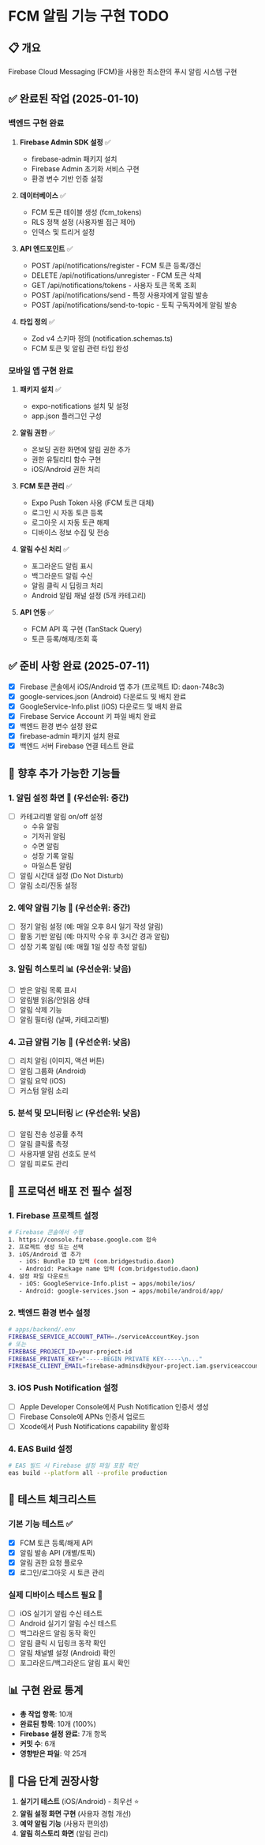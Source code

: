 # FCM 알림 기능 구현 TODO

## 📋 개요
Firebase Cloud Messaging (FCM)을 사용한 최소한의 푸시 알림 시스템 구현

## ✅ 완료된 작업 (2025-01-10)

### 백엔드 구현 완료
1. **Firebase Admin SDK 설정** ✅
   - firebase-admin 패키지 설치
   - Firebase Admin 초기화 서비스 구현
   - 환경 변수 기반 인증 설정

2. **데이터베이스** ✅
   - FCM 토큰 테이블 생성 (fcm_tokens)
   - RLS 정책 설정 (사용자별 접근 제어)
   - 인덱스 및 트리거 설정

3. **API 엔드포인트** ✅
   - POST /api/notifications/register - FCM 토큰 등록/갱신
   - DELETE /api/notifications/unregister - FCM 토큰 삭제
   - GET /api/notifications/tokens - 사용자 토큰 목록 조회
   - POST /api/notifications/send - 특정 사용자에게 알림 발송
   - POST /api/notifications/send-to-topic - 토픽 구독자에게 알림 발송

4. **타입 정의** ✅
   - Zod v4 스키마 정의 (notification.schemas.ts)
   - FCM 토큰 및 알림 관련 타입 완성

### 모바일 앱 구현 완료
1. **패키지 설치** ✅
   - expo-notifications 설치 및 설정
   - app.json 플러그인 구성

2. **알림 권한** ✅
   - 온보딩 권한 화면에 알림 권한 추가
   - 권한 유틸리티 함수 구현
   - iOS/Android 권한 처리

3. **FCM 토큰 관리** ✅
   - Expo Push Token 사용 (FCM 토큰 대체)
   - 로그인 시 자동 토큰 등록
   - 로그아웃 시 자동 토큰 해제
   - 디바이스 정보 수집 및 전송

4. **알림 수신 처리** ✅
   - 포그라운드 알림 표시
   - 백그라운드 알림 수신
   - 알림 클릭 시 딥링크 처리
   - Android 알림 채널 설정 (5개 카테고리)

5. **API 연동** ✅
   - FCM API 훅 구현 (TanStack Query)
   - 토큰 등록/해제/조회 훅

## ✅ 준비 사항 완료 (2025-07-11)
- [x] Firebase 콘솔에서 iOS/Android 앱 추가 (프로젝트 ID: daon-748c3)
- [x] google-services.json (Android) 다운로드 및 배치 완료
- [x] GoogleService-Info.plist (iOS) 다운로드 및 배치 완료
- [x] Firebase Service Account 키 파일 배치 완료
- [x] 백엔드 환경 변수 설정 완료
- [x] firebase-admin 패키지 설치 완료
- [x] 백엔드 서버 Firebase 연결 테스트 완료

## 🚀 향후 추가 가능한 기능들

### 1. 알림 설정 화면 🔶 (우선순위: 중간)
- [ ] 카테고리별 알림 on/off 설정
  - 수유 알림
  - 기저귀 알림
  - 수면 알림
  - 성장 기록 알림
  - 마일스톤 알림
- [ ] 알림 시간대 설정 (Do Not Disturb)
- [ ] 알림 소리/진동 설정

### 2. 예약 알림 기능 🔶 (우선순위: 중간)
- [ ] 정기 알림 설정 (예: 매일 오후 8시 일기 작성 알림)
- [ ] 활동 기반 알림 (예: 마지막 수유 후 3시간 경과 알림)
- [ ] 성장 기록 알림 (예: 매월 1일 성장 측정 알림)

### 3. 알림 히스토리 📊 (우선순위: 낮음)
- [ ] 받은 알림 목록 표시
- [ ] 알림별 읽음/안읽음 상태
- [ ] 알림 삭제 기능
- [ ] 알림 필터링 (날짜, 카테고리별)

### 4. 고급 알림 기능 🎯 (우선순위: 낮음)
- [ ] 리치 알림 (이미지, 액션 버튼)
- [ ] 알림 그룹화 (Android)
- [ ] 알림 요약 (iOS)
- [ ] 커스텀 알림 소리

### 5. 분석 및 모니터링 📈 (우선순위: 낮음)
- [ ] 알림 전송 성공률 추적
- [ ] 알림 클릭률 측정
- [ ] 사용자별 알림 선호도 분석
- [ ] 알림 피로도 관리

## 📱 프로덕션 배포 전 필수 설정

### 1. Firebase 프로젝트 설정
```bash
# Firebase 콘솔에서 수행
1. https://console.firebase.google.com 접속
2. 프로젝트 생성 또는 선택
3. iOS/Android 앱 추가
   - iOS: Bundle ID 입력 (com.bridgestudio.daon)
   - Android: Package name 입력 (com.bridgestudio.daon)
4. 설정 파일 다운로드
   - iOS: GoogleService-Info.plist → apps/mobile/ios/
   - Android: google-services.json → apps/mobile/android/app/
```

### 2. 백엔드 환경 변수 설정
```bash
# apps/backend/.env
FIREBASE_SERVICE_ACCOUNT_PATH=./serviceAccountKey.json
# 또는
FIREBASE_PROJECT_ID=your-project-id
FIREBASE_PRIVATE_KEY="-----BEGIN PRIVATE KEY-----\n..."
FIREBASE_CLIENT_EMAIL=firebase-adminsdk@your-project.iam.gserviceaccount.com
```

### 3. iOS Push Notification 설정
- [ ] Apple Developer Console에서 Push Notification 인증서 생성
- [ ] Firebase Console에 APNs 인증서 업로드
- [ ] Xcode에서 Push Notifications capability 활성화

### 4. EAS Build 설정
```bash
# EAS 빌드 시 Firebase 설정 파일 포함 확인
eas build --platform all --profile production
```

## 🧪 테스트 체크리스트

### 기본 기능 테스트 ✅
- [x] FCM 토큰 등록/해제 API
- [x] 알림 발송 API (개별/토픽)
- [x] 알림 권한 요청 플로우
- [x] 로그인/로그아웃 시 토큰 관리

### 실제 디바이스 테스트 필요 📱
- [ ] iOS 실기기 알림 수신 테스트
- [ ] Android 실기기 알림 수신 테스트
- [ ] 백그라운드 알림 동작 확인
- [ ] 알림 클릭 시 딥링크 동작 확인
- [ ] 알림 채널별 설정 (Android) 확인
- [ ] 포그라운드/백그라운드 알림 표시 확인

## 📊 구현 완료 통계
- **총 작업 항목**: 10개
- **완료된 항목**: 10개 (100%)
- **Firebase 설정 완료**: 7개 항목
- **커밋 수**: 6개
- **영향받은 파일**: 약 25개

## 🎯 다음 단계 권장사항
1. **실기기 테스트** (iOS/Android) - 최우선 ⭐
2. **알림 설정 화면 구현** (사용자 경험 개선)
3. **예약 알림 기능** (사용자 편의성)
4. **알림 히스토리 화면** (알림 관리)